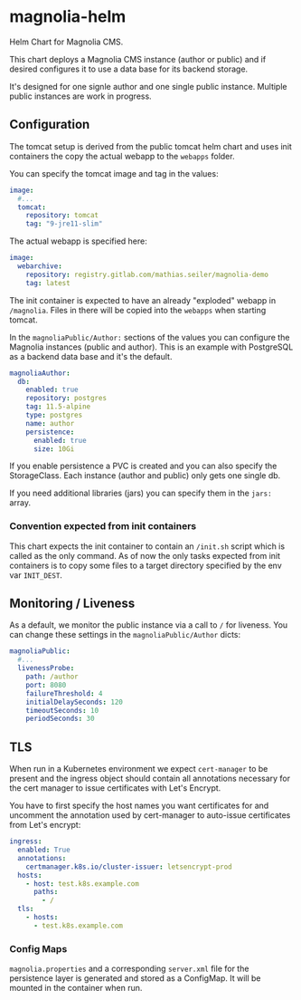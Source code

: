 # magnolia-helm

Helm Chart for Magnolia CMS.

This chart deploys a Magnolia CMS instance (author or public) and if desired
configures it to use a data base for its backend storage.

It's designed for one signle author and one single public instance. Multiple
public instances are work in progress.

## Configuration

The tomcat setup is derived from the public tomcat helm chart and uses init
containers the copy the actual webapp to the `webapps` folder.

You can specify the tomcat image and tag in the values:

```yaml
image:
  #...
  tomcat:
    repository: tomcat
    tag: "9-jre11-slim"
```

The actual webapp is specified here:

```yaml
image:
  webarchive:
    repository: registry.gitlab.com/mathias.seiler/magnolia-demo
    tag: latest
```

The init container is expected to have an already "exploded" webapp in
`/magnolia`. Files in there will be copied into the `webapps` when starting tomcat.

In the `magnoliaPublic/Author:` sections of the values you can configure the
Magnolia instances (public and author). This is an example with PostgreSQL as a
backend data base and it's the default.

```yaml
magnoliaAuthor:
  db:
    enabled: true
    repository: postgres
    tag: 11.5-alpine
    type: postgres
    name: author
    persistence:
      enabled: true
      size: 10Gi
```
If you enable persistence a PVC is created and you can also specify the
StorageClass. Each instance (author and public) only gets one single db.

If you need additional libraries (jars) you can specify them in the `jars:`
array.

### Convention expected from init containers

This chart expects the init container to contain an `/init.sh` script which is
called as the only command. As of now the only tasks expected from init
containers is to copy some files to a target directory specified by the env var
`INIT_DEST`.

## Monitoring / Liveness

As a default, we monitor the public instance via a call to `/` for liveness. You
can change these settings in the `magnoliaPublic/Author` dicts:

```yaml
magnoliaPublic:
  #...
  livenessProbe:
    path: /author
    port: 8080
    failureThreshold: 4
    initialDelaySeconds: 120
    timeoutSeconds: 10
    periodSeconds: 30
```

## TLS

When run in a Kubernetes environment we expect `cert-manager` to be present and
the ingress object should contain all annotations necessary for the cert manager
to issue certificates with Let's Encrypt.

You have to first specify the host names you want certificates for and uncomment
the annotation used by cert-manager to auto-issue certificates from Let's encrypt:

```yaml
ingress:
  enabled: True
  annotations:
    certmanager.k8s.io/cluster-issuer: letsencrypt-prod
  hosts:
    - host: test.k8s.example.com
      paths:
        - /
  tls:
    - hosts:
      - test.k8s.example.com
```


### Config Maps

`magnolia.properties` and a corresponding `server.xml` file for the persistence
layer is generated and stored as a ConfigMap. It will be mounted in the
container when run.
